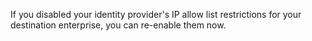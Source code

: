 If you disabled your identity provider's IP allow list restrictions for your destination enterprise, you can re-enable them now.
